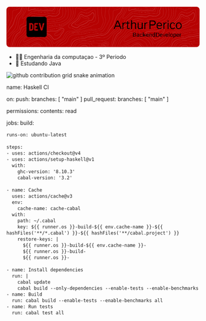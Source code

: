 ![Banner](./1.png)

- 👨‍🎓 Engenharia da computaçao - 3º Periodo
- 📕 Estudando Java


<picture>
  <source media="(prefers-color-scheme: dark)" srcset="https://raw.githubusercontent.com/arthurperico/arthurperico/output/github-contribution-grid-snake-dark.svg" />
  <source media="(prefers-color-scheme: light)" srcset="https://raw.githubusercontent.com/arthurperico/arthurperico/output/github-contribution-grid-snake.svg" />
  <img alt="github contribution grid snake animation" src="https://raw.githubusercontent.com/arthurperico/arthurperico/output/github-contribution-grid-snake.svg" />
</picture>


name: Haskell CI

on:
  push:
    branches: [ "main" ]
  pull_request:
    branches: [ "main" ]

permissions:
  contents: read

jobs:
  build:

    runs-on: ubuntu-latest

    steps:
    - uses: actions/checkout@v4
    - uses: actions/setup-haskell@v1
      with:
        ghc-version: '8.10.3'
        cabal-version: '3.2'

    - name: Cache
      uses: actions/cache@v3
      env:
        cache-name: cache-cabal
      with:
        path: ~/.cabal
        key: ${{ runner.os }}-build-${{ env.cache-name }}-${{ hashFiles('**/*.cabal') }}-${{ hashFiles('**/cabal.project') }}
        restore-keys: |
          ${{ runner.os }}-build-${{ env.cache-name }}-
          ${{ runner.os }}-build-
          ${{ runner.os }}-

    - name: Install dependencies
      run: |
        cabal update
        cabal build --only-dependencies --enable-tests --enable-benchmarks
    - name: Build
      run: cabal build --enable-tests --enable-benchmarks all
    - name: Run tests
      run: cabal test all
